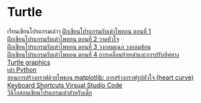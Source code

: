 # Turtle
เรียนเขียนโปรแกรมเต่าๆ
[ฝึกเขียนโปรแกรมกับเต่าไพทอน ตอนที่ 1](https://www.youtube.com/watch?v=ru00Qd5AT7g)<br>
[ฝึกเขียนโปรแกรมกับเต่าไพทอน ตอนที่ 2 วาดหัวใจ](https://www.youtube.com/watch?v=N5C6vpRQ2j4)<br>
[ฝึกเขียนโปรแกรมกับเต่าไพทอน ตอนที่ 3 วงกลมแฉก วงกลมซ้อน](https://www.youtube.com/watch?v=vwZA3HBenvY)<br>
[ฝึกเขียนโปรแกรมกับเต่าไพทอน ตอนที่ 4 การเคลื่อนย้ายเต่าและการปรับทิศทาง](https://www.youtube.com/watch?v=7R8nXT5ALdE)<br>
[Turtle graphics](https://docs.python.org/3/library/turtle.html)<br>
[เต่า Python](https://sites.google.com/a/sn.ac.th/pathon-programming/home/hnwy-thi-3-play-phakh/tea-python)<br>
[สอนการสร้างกราฟด้วยไพธอน matplotlib: การสร้างกราฟรูปหัวใจ (heart curve)](https://www.youtube.com/watch?v=zIN87oPexcg)<br>
[Keyboard Shortcuts Virsual Studio Code](https://code.visualstudio.com/docs/getstarted/keybindings#_keyboard-shortcuts-reference)<br>
[วีดีโอสอนเขียนโปรแกรมเต่าสำหรับเด็ก](https://www.youtube.com/watch?v=KyHBlCArJUo)<br>
[]()<br>
[]()<br>
